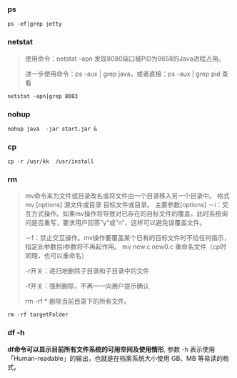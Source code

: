 ### ps

```linux
ps -ef|grep jetty
```

### netstat 

> 使用命令：netstat –apn
> 发现8080端口被PID为9658的Java进程占用。
>
> 进一步使用命令：ps -aux | grep java，或者直接：ps -aux | grep pid 查看

```
netstat -apn|grep 8083
```

### nohup

```
nohup java  -jar start.jar &
```

### cp 

```
cp -r /usr/kk  /usr/install
```

### rm

> mv命令来为文件或目录改名或将文件由一个目录移入另一个目录中。
> 格式
> mv [options] 源文件或目录 目标文件或目录。
> 主要参数[options]
> －i：交互方式操作。如果mv操作将导致对已存在的目标文件的覆盖，此时系统询问是否重写，要求用户回答”y”或”n”，这样可以避免误覆盖文件。
>
> －f：禁止交互操作。mv操作要覆盖某个已有的目标文件时不给任何指示，指定此参数后i参数将不再起作用。
> mv new.c new0.c     重命名文件（cp时同理，也可以重命名）
>
> -r开关：递归地删除子目录和子目录中的文件
>
> -f开关：强制删除，不再一一向用户提示确认
>
> rm -rf * 删除当前目录下的所有文件。

```
rm -rf targetFolder
```

### df -h

**df命令可以显示目前所有文件系统的可用空间及使用情形**,    参数 -h 表示使用「Human-readable」的输出，也就是在档案系统大小使用 GB、MB 等易读的格式。

